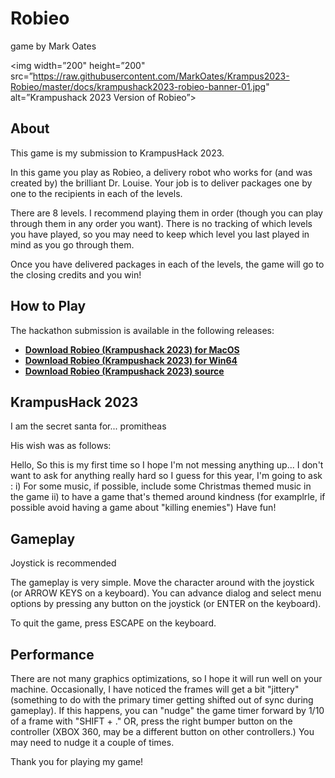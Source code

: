 # Robieo
game by Mark Oates


<p align=”center”>

<img width=”200" height=”200" src=”https://raw.githubusercontent.com/MarkOates/Krampus2023-Robieo/master/docs/krampushack2023-robieo-banner-01.jpg" alt=”Krampushack 2023 Version of Robieo”>

</p>



## About

This game is my submission to KrampusHack 2023.

In this game you play as Robieo, a delivery robot who works for (and was created by) the brilliant Dr. Louise.  Your job is to deliver packages one by one to the recipients in each of the levels.

There are 8 levels.  I recommend playing them in order (though you can play through them in any order you want).  There is no tracking of which levels you have played, so you may need to keep which level you last played in mind as you go through them.

Once you have delivered packages in each of the levels, the game will go to the closing credits and you win!


## How to Play


The hackathon submission is available in the following releases:

* **[Download Robieo (Krampushack 2023) for MacOS](https://clubcatt.com/games/Robieo-0.1.9-macos-arm.zip)**
* **[Download Robieo (Krampushack 2023) for Win64](https://clubcatt.com/games/Robieo-0.1.9-win64.zip)**
* **[Download Robieo (Krampushack 2023) source](https://clubcatt.com/games/Robieo-0.1.9-SourceRelease.zip)**


## KrampusHack 2023

I am the secret santa for... promitheas

His wish was as follows:

Hello,
So this is my first time so I hope I'm not messing anything up... I don't want to ask for anything really hard so I guess for this year, I'm going to ask :
i) For some music, if possible, include some Christmas themed music in the game
ii) to have a game that's themed around kindness (for examplrle, if possible avoid having a game about "killing enemies")
Have fun!



## Gameplay

Joystick is recommended

The gameplay is very simple.  Move the character around with the joystick (or ARROW KEYS on a keyboard).  You can advance dialog and select menu options by pressing any button on the joystick (or ENTER on the keyboard).

To quit the game, press ESCAPE on the keyboard.


## Performance

There are not many graphics optimizations, so I hope it will run well on your machine.  Occasionally, I have noticed the frames will get a bit "jittery" (something to do with the primary timer getting shifted out of sync during gameplay).  If this happens, you can "nudge" the game timer forward by 1/10 of a frame with "SHIFT + ." OR, press the right bumper button on the controller (XBOX 360, may be a different button on other controllers.) You may need to nudge it a couple of times.


Thank you for playing my game!



